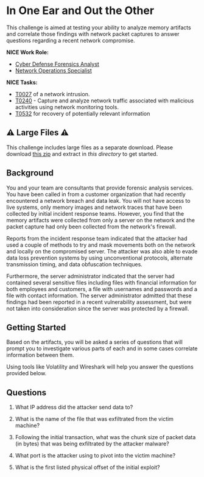 # In One Ear and Out the Other

This challenge is aimed at testing your ability to analyze memory artifacts and correlate those findings with network packet captures to answer questions regarding a recent network compromise.

**NICE Work Role:**

- [Cyber Defense Forensics Analyst](https://niccs.cisa.gov/workforce-development/nice-framework)  
- [Network Operations Specialist](https://niccs.cisa.gov/workforce-development/nice-framework)

**NICE Tasks:**

- [T0027](https://niccs.cisa.gov/workforce-development/nice-framework) of a network intrusion.  
- [T0240](https://niccs.cisa.gov/workforce-development/nice-framework) - Capture and analyze network traffic associated with malicious activities using network monitoring tools.  
- [T0532](https://niccs.cisa.gov/workforce-development/nice-framework) for recovery of potentially relevant information

## ⚠️ Large Files ⚠️
This challenge includes large files as a separate download. Please download
[this zip](https://presidentscup.cisa.gov/files/pc2/team-round2-in-one-ear-largefiles.zip)
and extract in _this directory_ to get started.

## Background

You and your team are consultants that provide forensic analysis services. You have been called in from a customer organization that had recently encountered a network breach and data leak. You will not have access to live systems, only memory images and network traces that have been collected by initial incident response teams. However, you find that the memory artifacts were collected from only a server on the network and the packet capture had only been collected from the network's firewall.

Reports from the incident response team indicated that the attacker had used a couple of methods to try and mask movements both on the network and locally on the compromised server. The attacker was also able to evade data loss prevention systems by using unconventional protocols, alternate transmission timing, and data obfuscation techniques.

Furthermore, the server administrator indicated that the server had contained several sensitive files including files with financial information for both employees and customers, a file with usernames and passwords and a file with contact information. The server administrator admitted that these findings had been reported in a recent vulnerability assessment, but were not taken into consideration since the server was protected by a firewall.

## Getting Started

Based on the artifacts, you will be asked a series of questions that will prompt you to investigate various parts of each and in some cases correlate information between them.

Using tools like Volatility and Wireshark will help you answer the questions provided below.

## Questions

1. What IP address did the attacker send data to?

2. What is the name of the file that was exfiltrated from the victim machine?

3.  Following the initial transaction, what was the chunk size of packet data (in bytes) that was being exfiltrated by the attacker malware?

4. What port is the attacker using to pivot into the victim machine?

5. What is the first listed physical offset of the initial exploit?
